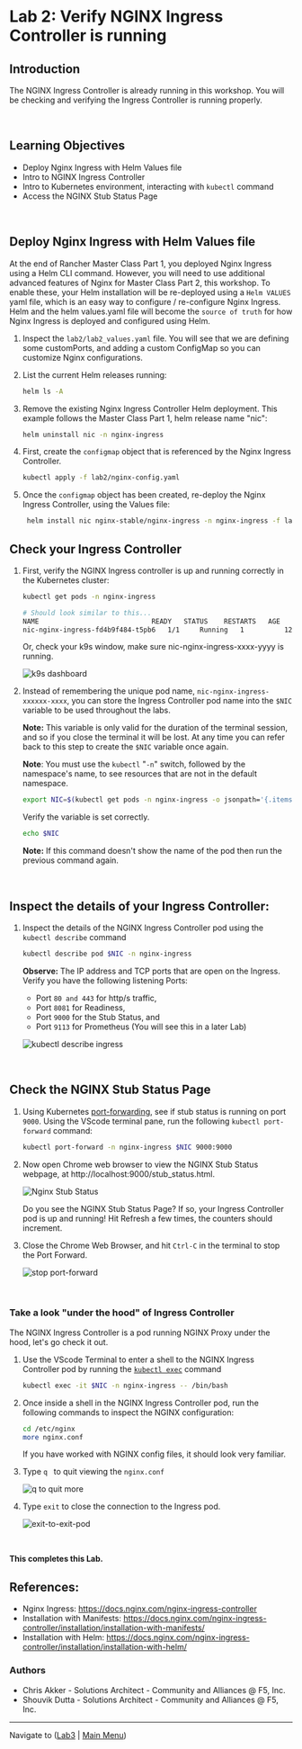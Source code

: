 # Lab 2: Verify NGINX Ingress Controller is running

## Introduction

The NGINX Ingress Controller is already running in this workshop. You will be checking and verifying the Ingress Controller is running properly.

<br/>

## Learning Objectives 
- Deploy Nginx Ingress with Helm Values file
- Intro to NGINX Ingress Controller
- Intro to Kubernetes environment, interacting with `kubectl` command
- Access the NGINX Stub Status Page

<br/>

## Deploy Nginx Ingress with Helm Values file

At the end of Rancher Master Class Part 1, you deployed Nginx Ingress using a Helm CLI command.  However, you will need to use additional advanced features of Nginx for Master Class Part 2, this workshop.  To enable these, your Helm installation will be re-deployed using a `Helm VALUES` yaml file, which is an easy way to configure / re-configure Nginx Ingress.  Helm and the helm values.yaml file will become the `source of truth` for how Nginx Ingress is deployed and configured using Helm.

1. Inspect the `lab2/lab2_values.yaml` file.  You will see that we are defining some customPorts, and adding a custom ConfigMap so you can customize Nginx configurations.

1. List the current Helm releases running:

   ```bash
   helm ls -A
   ```

1. Remove the existing Nginx Ingress Controller Helm deployment.  This example follows the Master Class Part 1, helm release name "nic":

   ```bash
   helm uninstall nic -n nginx-ingress
   ```

1. First, create the `configmap` object that is referenced by the Nginx Ingress Controller. 
   
   ```bash
   kubectl apply -f lab2/nginx-config.yaml
   ```

1. Once the `configmap` object has been created, re-deploy the Nginx Ingress Controller, using the Values file:

   ```bash
    helm install nic nginx-stable/nginx-ingress -n nginx-ingress -f lab2/lab2_values.yaml
   ```

## Check your Ingress Controller

1. First, verify the NGINX Ingress controller is up and running correctly in the Kubernetes cluster:

   ```bash
   kubectl get pods -n nginx-ingress
   ```

   ```bash
   # Should look similar to this...
   NAME                            READY   STATUS    RESTARTS   AGE
   nic-nginx-ingress-fd4b9f484-t5pb6   1/1     Running   1          12h
   ```

   Or, check your k9s window, make sure nic-nginx-ingress-xxxx-yyyy is running.

   ![k9s dashboard](media/lab2_k9s_dashboard.png)

2. Instead of remembering the unique pod name, `nic-nginx-ingress-xxxxxx-xxxx`, you can store the Ingress Controller pod name into the `$NIC` variable to be used throughout the labs.

   **Note:** This variable is only valid for the duration of the terminal session, and so if you close the terminal it will be lost. At any time you can refer back to this step to create the `$NIC` variable once again.

   **Note**: You must use the `kubectl` "`-n`" switch, followed by the namespace's name, to see resources that are not in the default namespace.

   ```bash
   export NIC=$(kubectl get pods -n nginx-ingress -o jsonpath='{.items[0].metadata.name}')
   ```

   Verify the variable is set correctly.
   ```bash
   echo $NIC
   ```
   **Note:** If this command doesn't show the name of the pod then run the previous command again.

<br/>

## Inspect the details of your Ingress Controller:

1. Inspect the details of the NGINX Ingress Controller pod using the `kubectl describe` command

   ```bash
   kubectl describe pod $NIC -n nginx-ingress
   ```

   **Observe:** The IP address and TCP ports that are open on the Ingress. Verify you have the following listening Ports:

   * Port `80 and 443` for http/s traffic,
   * Port `8081` for Readiness, 
   * Port `9000` for the Stub Status, and 
   * Port `9113` for Prometheus (You will see this in a later Lab)

   ![kubectl describe ingress](media/lab2_describe_ingress.png)

<br/>

## Check the NGINX Stub Status Page

1. Using Kubernetes [port-forwarding](https://kubernetes.io/docs/tasks/access-application-cluster/port-forward-access-application-cluster/), see if stub status is running on port `9000`. Using the VScode terminal pane, run the following `kubectl port-forward` command:

   ```bash
   kubectl port-forward -n nginx-ingress $NIC 9000:9000
   ```

1. Now open Chrome web browser to view the NGINX Stub Status webpage, at http://localhost:9000/stub_status.html. 

   ![Nginx Stub Status](media/lab2_stub_status.png)

   Do you see the NGINX Stub Status Page? If so, your Ingress Controller pod is up and running!  Hit Refresh a few times, the counters should increment.

1. Close the Chrome Web Browser, and hit `Ctrl-C` in the terminal to stop the Port Forward.

   ![stop port-forward](media/lab2_port-forward-ctrl-c.png)

<br/>

### Take a look "under the hood" of Ingress Controller

The NGINX Ingress Controller is a pod running NGINX Proxy under the hood, let's go check it out.

1. Use the VScode Terminal to enter a shell to the NGINX Ingress Controller pod by running the [`kubectl exec`](https://kubernetes.io/docs/tasks/debug-application-cluster/get-shell-running-container/) command 

   ```bash
   kubectl exec -it $NIC -n nginx-ingress -- /bin/bash
   ```

1. Once inside a shell in the NGINX Ingress Controller pod, run the following commands to inspect the NGINX configuration:

   ```bash
   cd /etc/nginx
   more nginx.conf
   ```

   If you have worked with NGINX config files, it should look very familiar.

1. Type `q ` to quit viewing the `nginx.conf `

   ![q to quit more](media/lab2_more-command-q-quit.png)

1. Type `exit` to close the connection to the Ingress pod.

   ![exit-to-exit-pod](media/lab2_exit-to-exit-pod.png)

<br/>

**This completes this Lab.**

## References:

- Nginx Ingress:  https://docs.nginx.com/nginx-ingress-controller
- Installation with Manifests:  https://docs.nginx.com/nginx-ingress-controller/installation/installation-with-manifests/
- Installation with Helm:  https://docs.nginx.com/nginx-ingress-controller/installation/installation-with-helm/


### Authors
- Chris Akker - Solutions Architect - Community and Alliances @ F5, Inc.
- Shouvik Dutta - Solutions Architect - Community and Alliances @ F5, Inc.

-------------
Navigate to ([Lab3](../lab3/readme.md) | [Main Menu](../LabGuide.md))
